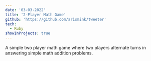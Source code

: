 ```yaml
---
date: '03-03-2022'
title: '2-Player Math Game'
github: 'https://github.com/arismink/tweeter'
tech:
  - Ruby
showInProjects: true
---
```


A simple two player math game where two players alternate turns in answering simple math addition problems.
